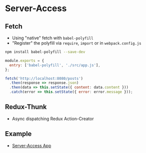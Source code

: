# Server-Access

## Fetch

- Using "native" fetch with `babel-polyfill`
- "Register" the polyfill via `require`, `import` or in `webpack.config.js`

```bash
npm install babel-polyfill --save-dev
```

```javascript
module.exports = {
  entry: ['babel-polyfill', './src/app.js'],
};
```

```javascript
fetch('http://localhost:8080/posts')
  .then(response => response.json)
  .then(data => this.setState({ content: data.content }))
  .catch(error => this.setState({ error: error.message }));
```

## Redux-Thunk

- Async dispatching Redux Action-Creator

## Example

- [Server-Access App](examples/server-access-app/README.md)
